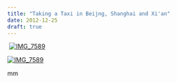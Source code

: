 ```yaml
---
title: "Taking a Taxi in Beijng, Shanghai and Xi'an"
date: 2012-12-25
draft: true
---
```


 [![IMG_7589](https://pub-ac94b3f306b24c0dba4238943c97f2e1.r2.dev/6a00e5502a95078833017c35022918970b.jpg "IMG_7589")](https://pub-ac94b3f306b24c0dba4238943c97f2e1.r2.dev/6a00e5502a95078833017c35022918970b.jpg-pi)  
  
  
  
  
  
  
  
  
  
  

<!--more-->

[![IMG_7589](https://pub-ac94b3f306b24c0dba4238943c97f2e1.r2.dev/6a00e5502a95078833017ee6a5b310970d.jpg "IMG_7589")](https://pub-ac94b3f306b24c0dba4238943c97f2e1.r2.dev/6a00e5502a95078833017ee6a5b310970d.jpg-pi)  
  

mm
